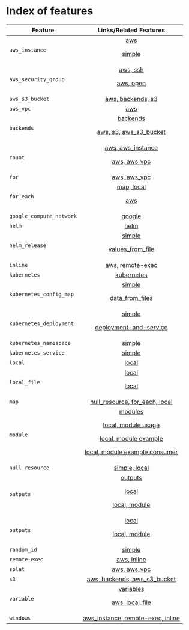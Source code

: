 # Index of features

| Feature                  | Links/Related Features  |
| -------------            |:-------------:|
| `aws_instance`           | [aws](aws/aws_instance) <p/> [simple](aws/aws_instance/simple) |
| `aws_security_group`     | [aws, ssh](aws/aws_security_group/ssh) <p/> [aws, open](aws/aws_security_group/open) |
| `aws_s3_bucket`          | [aws, backends, s3](backends/s3/aws_s3_bucket) |
| `aws_vpc`                | [aws](aws/aws_vpc/simple) |
| `backends`               | [backends](backends) <p/> [aws, s3, aws_s3_bucket](backends/s3/aws_s3_bucket) |
| `count`                  | [aws, aws_instance](aws/aws_instance/count) <p/> [aws, aws_vpc](aws/aws_vpc/count) |
| `for`                    | [aws, aws_vpc](aws/aws_vpc/for) |
| `for_each`               | [map, local](local/null_resource/for_each) <p/> [aws](aws/aws_instance/for_each) |
| `google_compute_network` | [google](google/google_compute_network/simple) |
| `helm`                   | [helm](helm) |
| `helm_release`           | [simple](helm/helm_release/simple) <p/> [values_from_file](helm/helm_release/values_from_file) |
| `inline`                 | [aws, remote-exec](aws/aws_instance/remote-exec/inline/) |
| `kubernetes`             | [kubernetes](kubernetes) |
| `kubernetes_config_map`  | [simple](kubernetes/kubernetes_config_map/simple) <p/> [data_from_files](kubernetes/kubernetes_config_map/from_files) |
| `kubernetes_deployment`  | [simple](kubernetes/kubernetes_deployment/simple) <p/> [deployment-and-service](kubernetes/kubernetes_deployment/deployment-and-service) |
| `kubernetes_namespace`   | [simple](kubernetes/kubernetes_namespace/simple) |
| `kubernetes_service`     | [simple](kubernetes/kubernetes_service/simple) |
| `local`                  | [local](local) |
| `local_file`             | [local](local/local_file/hello) <p/> [local](local/local_file/preexisting_file) |
| `map`                    | [null_resource, for_each, local](local/null_resource/for_each) |
| `module`                 | [modules](modules) <p/> [local, module usage](variables/local_file/module) <p/> [local, module example](modules/local_file/hello_module) <p/> [local, module example consumer](modules/local_file/hello_consumer) |
| `null_resource`          | [simple, local](local/null_resource/simple) |
| `outputs`                | [outputs](outputs) <p/> [local](outputs/local_file/local_file) <p/> [local, module](outputs/local_file/module) |
| `outputs`                | [local](outputs/local_file/local_file) <p/> [local, module](outputs/local_file/module) |
| `random_id`              | [simple](aws/aws_s3_bucket/simple) |
| `remote-exec`            | [aws, inline](aws/aws_instance/remote-exec/inline) |
| `splat`                  | [aws, aws_vpc](aws/aws_vpc/splat) |
| `s3`                     | [aws, backends, aws_s3_bucket](backends/s3/aws_s3_bucket) |
| `variable`               | [variables](variables) <p/> [aws, local_file](variables/local_file/local_file) |
| `windows`                | [aws_instance, remote-exec, inline](aws/aws_instance/remote-exec/inline/windows) |
